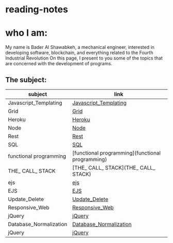 # reading-notes

# who I am:
My name is Bader Al Shawabkeh, a mechanical engineer, interested in developing software, blockchain, 
and everything related to the Fourth Industrial Revolution On this page, 
I present to you some of the topics that are concerned with the development of programs.

## The subject:

subject    | link
---------- | ----
Javascript_Templating | [Javascript_Templating](Javascript_Templating)
Grid | [Grid](Grid)
Heroku | [Heroku](Heroku)
Node | [Node](Node)
Rest | [Rest](Rest)
SQL  | [SQL](SQL)
functional programming  | [functional programming](functional programming)
THE_ CALL_ STACK  | [THE_ CALL_ STACK](THE_ CALL_ STACK)
ejs  | [ejs](ejs)
EJS | [EJS](EJS)
Update_Delete | [Update_Delete](Update_Delete)
Responsive_Web | [Responsive_Web](Responsive_Web)
jQuery | [jQuery](jQuery)
Database_Normalization | [Database_Normalization](Database_Normalization)
jQuery | [jQuery](jQuery)
